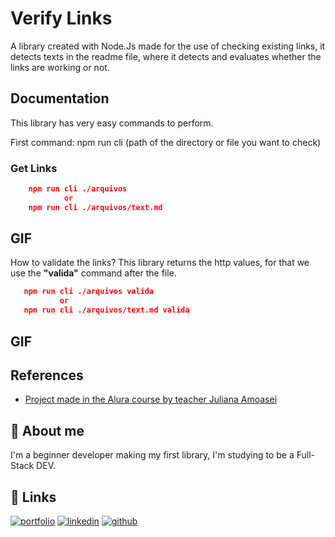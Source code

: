 
# Verify Links

A library created with Node.Js made for the use of checking existing links, it detects texts in the readme file, where it detects and evaluates whether the links are working or not.

## Documentation

This library has very easy commands to perform.

First command:
npm run cli (path of the directory or file you want to check)
### Get Links

```json
    npm run cli ./arquivos
            or
    npm run cli ./arquivos/text.md
```

 ## GIF

How to validate the links?
This library returns the http values, for that we use the **"valida"** command after the file.


 ```json
    npm run cli ./arquivos valida
            or
    npm run cli ./arquivos/text.md valida
```

## GIF




## References

 - [Project made in the Alura course by teacher Juliana Amoasei](https://github.com/JulianaAmoasei)
## 🚀 About me
I'm a beginner developer making my first library, I'm studying to be a Full-Stack DEV.




## 🔗 Links

[![portfolio](https://img.shields.io/badge/my_portfolio-000?style=for-the-badge&logo=ko-fi&logoColor=white)](https://riclou.github.io/Portfolio/)
[![linkedin](https://img.shields.io/badge/linkedin-0A66C2?style=for-the-badge&logo=linkedin&logoColor=white)](https://www.linkedin.com/in/riclou/)
[![github](https://img.shields.io/badge/Github-808080?style=for-the-badge&logo=github&logoColor=white)](https://github.com/riclou)



